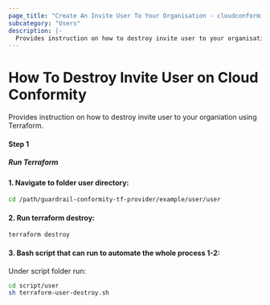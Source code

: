 ```yaml
---
page_title: "Create An Invite User To Your Organisation - cloudconformity_terraform"
subcategory: "Users"
description: |-
  Provides instruction on how to destroy invite user to your organisation using Terraform.
---
```


# How To Destroy Invite User on Cloud Conformity
Provides instruction on how to destroy invite user to your organiation using Terraform.

#### Step 1

##### Run Terraform

#### 1. Navigate to folder user directory:
```sh
cd /path/guardrail-conformity-tf-provider/example/user/user
```
#### 2. Run terraform destroy:
```sh
terraform destroy
```
#### 3. Bash script that can run to automate the whole process 1-2:

Under script folder run:
```sh
cd script/user
sh terraform-user-destroy.sh
```